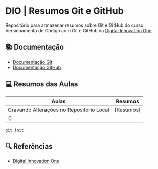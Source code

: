 # DIO | Resumos Git e GitHub

Repositório para armazenar resumos sobre Git e GitHub
do curso Versionamento de Código com Git e GitHub da 
[Digital Innovation One](https://www.dio.ne/).

## 📚 Documentação
- [Documentação Git](https://git-scm.com/doc)
- [Documentação GitHub](https://docs.github.com/)

## 💻 Resumos das Aulas

| Aulas | Resumos |
|------|---------|
| Gravando Alterações no Repositório Local | [Resumos]
() |

```
git init
```

## 🔍 Referências
- [Digital Innovation One]()

